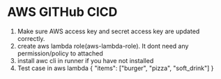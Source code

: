 # AWS GITHub CICD


1. Make sure AWS access key and secret access key are updated correctly.
2. create aws lambda role(aws-lambda-role). It dont need any permission/policy to attached
3. install awc cli in runner if you have not installed
4. Test case in aws lambda
    {
  "items": ["burger", "pizza", "soft_drink"]
    }